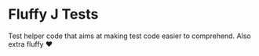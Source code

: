 # Fluffy J Tests
Test helper code that aims at making test code easier to comprehend. Also extra fluffy ❤
